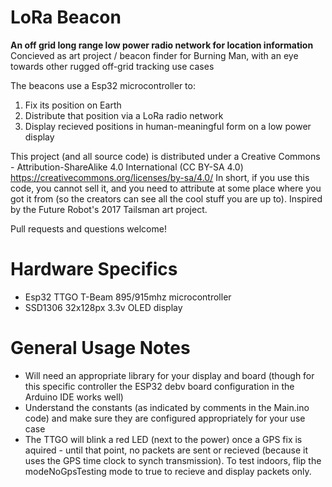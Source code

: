 # LoRa Beacon
**An off grid long range low power radio network for location information**
Concieved as art project / beacon finder for Burning Man, with an eye towards other rugged off-grid tracking use cases

The beacons use a Esp32 microcontroller to: 
1) Fix its position on Earth 
2) Distribute that position via a LoRa radio network
3) Display recieved positions in human-meaningful form on a low power display

This project (and all source code) is distributed under a Creative Commons - Attribution-ShareAlike 4.0 International (CC BY-SA 4.0) https://creativecommons.org/licenses/by-sa/4.0/ In short, if you use this code, you cannot sell it, and you need to attribute at some place where you got it from (so the creators can see all the cool stuff you are up to). Inspired by the Future Robot's 2017 Tailsman art project. 

Pull requests and questions welcome!


# Hardware Specifics
- Esp32 TTGO T-Beam 895/915mhz microcontroller
- SSD1306 32x128px 3.3v OLED display

# General Usage Notes
- Will need an appropriate library for your display and board (though for this specific controller the ESP32 debv board configuration in the Arduino IDE works well)
- Understand the constants (as indicated by comments in the Main.ino code) and make sure they are configured appropriately for your use case
- The TTGO will blink a red LED (next to the power) once a GPS fix is aquired - until that point, no packets are sent or recieved (because it uses the GPS time clock to synch transmission). To test indoors, flip the modeNoGpsTesting mode to true to recieve and display packets only. 
